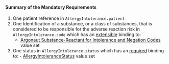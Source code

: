 #### Summary of the Mandatory Requirements

1.  One patient reference in `AllergyIntolerance.patient`
1.  One Identification of a substance, or a class of substances, that is considered to be responsible for the adverse reaction risk in `AllergyIntolerance.code` which has an [extensible](http://hl7.org/fhir/terminologies.html#extensible) binding to:
    -    [Argonaut Substance-Reactant for Intolerance and Negation Codes](ValueSet-substance.html) value set
1.  One status in `AllergyIntolerance.status` which has an [required](http://hl7.org/fhir/terminologies.html#required) binding to:
        -   [AllergyIntoleranceStatus](http://hl7.org/fhir/ValueSet-allergy-intolerance-status.html) value set  

